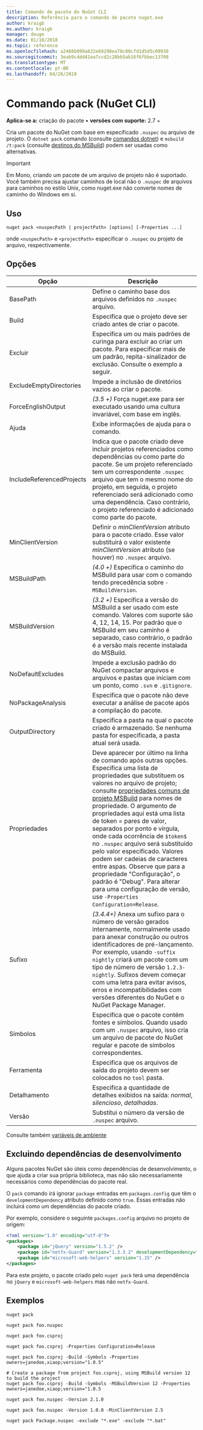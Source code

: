 ```yaml
---
title: Comando de pacote do NuGet CLI
description: Referência para o comando de pacote nuget.exe
author: kraigb
ms.author: kraigb
manager: douge
ms.date: 01/18/2018
ms.topic: reference
ms.openlocfilehash: a2468b099a822e69298ea78c80cfd1d5d5c09938
ms.sourcegitcommit: 3eab9c4dd41ea7ccd2c28bb5ab16f6fbbec13708
ms.translationtype: MT
ms.contentlocale: pt-BR
ms.lasthandoff: 04/26/2018
---
```

# <a name="pack-command-nuget-cli"></a>Commando pack (NuGet CLI)

**Aplica-se a:** criação do pacote &bullet; **versões com suporte:** 2.7 +

Cria um pacote do NuGet com base em especificado `.nuspec` ou arquivo de projeto. O `dotnet pack` comando (consulte [comandos dotnet](dotnet-Commands.md)) e `msbuild /t:pack` (consulte [destinos do MSBuild](../reference/msbuild-targets.md)) podem ser usadas como alternativas.

> [!Important]
> Em Mono, criando um pacote de um arquivo de projeto não é suportado. Você também precisa ajustar caminhos de local não o `.nuspec` de arquivos para caminhos no estilo Unix, como nuget.exe não converte nomes de caminho do Windows em si.

## <a name="usage"></a>Uso

```cli
nuget pack <nuspecPath | projectPath> [options] [-Properties ...]
```

onde `<nuspecPath>` e `<projectPath>` especificar o `.nuspec` ou projeto de arquivo, respectivamente.

## <a name="options"></a>Opções

| Opção | Descrição |
| --- | --- |
| BasePath | Define o caminho base dos arquivos definidos no `.nuspec` arquivo. |
| Build | Especifica que o projeto deve ser criado antes de criar o pacote. |
| Excluir | Especifica um ou mais padrões de curinga para excluir ao criar um pacote. Para especificar mais de um padrão, repita-sinalizador de exclusão. Consulte o exemplo a seguir. |
| ExcludeEmptyDirectories | Impede a inclusão de diretórios vazios ao criar o pacote. |
| ForceEnglishOutput | *(3.5 +)*  Força nuget.exe para ser executado usando uma cultura invariável, com base em inglês. |
| Ajuda | Exibe informações de ajuda para o comando. |
| IncludeReferencedProjects | Indica que o pacote criado deve incluir projetos referenciados como dependências ou como parte do pacote. Se um projeto referenciado tem um correspondente `.nuspec` arquivo que tem o mesmo nome do projeto, em seguida, o projeto referenciado será adicionado como uma dependência. Caso contrário, o projeto referenciado é adicionado como parte do pacote. |
| MinClientVersion | Definir o *minClientVersion* atributo para o pacote criado. Esse valor substituirá o valor existente *minClientVersion* atributo (se houver) no `.nuspec` arquivo. |
| MSBuildPath | *(4.0 +)*  Especifica o caminho do MSBuild para usar com o comando tendo precedência sobre `-MSBuildVersion`. |
| MSBuildVersion | *(3.2 +)*  Especifica a versão do MSBuild a ser usado com este comando. Valores com suporte são 4, 12, 14, 15. Por padrão que o MSBuild em seu caminho é separado, caso contrário, o padrão é a versão mais recente instalada do MSBuild. |
| NoDefaultExcludes | Impede a exclusão padrão do NuGet compactar arquivos e arquivos e pastas que iniciam com um ponto, como `.svn` e `.gitignore`. |
| NoPackageAnalysis | Especifica que o pacote não deve executar a análise de pacote após a compilação do pacote. |
| OutputDirectory | Especifica a pasta na qual o pacote criado é armazenado. Se nenhuma pasta for especificada, a pasta atual será usada. |
| Propriedades | Deve aparecer por último na linha de comando após outras opções. Especifica uma lista de propriedades que substituem os valores no arquivo de projeto; consulte [propriedades comuns de projeto MSBuild](/visualstudio/msbuild/common-msbuild-project-properties) para nomes de propriedade. O argumento de propriedades aqui está uma lista de token = pares de valor, separados por ponto e vírgula, onde cada ocorrência de `$token$` no `.nuspec` arquivo será substituído pelo valor especificado. Valores podem ser cadeias de caracteres entre aspas. Observe que para a propriedade "Configuração", o padrão é "Debug". Para alterar para uma configuração de versão, use `-Properties Configuration=Release`. |
| Sufixo | *(3.4.4+)*  Anexa um sufixo para o número de versão gerados internamente, normalmente usado para anexar construção ou outros identificadores de pré-lançamento. Por exemplo, usando `-suffix nightly` criará um pacote com um tipo de número de versão `1.2.3-nightly`. Sufixos devem começar com uma letra para evitar avisos, erros e incompatibilidades com versões diferentes do NuGet e o NuGet Package Manager. |
| Símbolos | Especifica que o pacote contém fontes e símbolos. Quando usado com um `.nuspec` arquivo, isso cria um arquivo de pacote do NuGet regular e pacote de símbolos correspondentes. |
| Ferramenta | Especifica que os arquivos de saída do projeto devem ser colocados no `tool` pasta. |
| Detalhamento | Especifica a quantidade de detalhes exibidos na saída: *normal*, *silencioso*, *detalhadas*. |
| Versão | Substitui o número da versão de `.nuspec` arquivo. |

Consulte também [variáveis de ambiente](cli-ref-environment-variables.md)

## <a name="excluding-development-dependencies"></a>Excluindo dependências de desenvolvimento

Alguns pacotes NuGet são úteis como dependências de desenvolvimento, o que ajuda a criar sua própria biblioteca, mas não são necessariamente necessários como dependências do pacote real.

O `pack` comando irá ignorar `package` entradas em `packages.config` que têm o `developmentDependency` atributo definido como `true`. Essas entradas não incluirá como um dependências do pacote criado.

Por exemplo, considere o seguinte `packages.config` arquivo no projeto de origem:

```xml
<?xml version="1.0" encoding="utf-8"?>
<packages>
    <package id="jQuery" version="1.5.2" />
    <package id="netfx-Guard" version="1.3.3.2" developmentDependency="true" />
    <package id="microsoft-web-helpers" version="1.15" />
</packages>
```

Para este projeto, o pacote criado pelo `nuget pack` terá uma dependência no `jQuery` e `microsoft-web-helpers` mas não `netfx-Guard`.

## <a name="examples"></a>Exemplos

```cli
nuget pack

nuget pack foo.nuspec

nuget pack foo.csproj

nuget pack foo.csproj -Properties Configuration=Release

nuget pack foo.csproj -Build -Symbols -Properties owners=janedoe,xiaop;version="1.0.5"

# Create a package from project foo.csproj, using MSBuild version 12 to build the project
nuget pack foo.csproj -Build -Symbols -MSBuildVersion 12 -Properties owners=janedoe,xiaop;version="1.0.5

nuget pack foo.nuspec -Version 2.1.0

nuget pack foo.nuspec -Version 1.0.0 -MinClientVersion 2.5

nuget pack Package.nuspec -exclude "*.exe" -exclude "*.bat"
```
